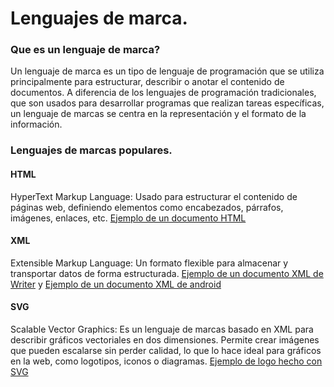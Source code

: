 # Lenguajes de marca. 

### Que es un lenguaje de marca?
Un lenguaje de marca es un tipo de lenguaje de programación que se utiliza principalmente para estructurar, describir o anotar el contenido de documentos. A diferencia de los lenguajes de programación tradicionales, que son usados para desarrollar programas que realizan tareas específicas, un lenguaje de marcas se centra en la representación y el formato de la información.

### Lenguajes de marcas populares.

#### HTML
HyperText Markup Language: Usado para estructurar el contenido de páginas web, definiendo elementos como encabezados, párrafos, imágenes, enlaces, etc. [Ejemplo de un documento HTML](recursos/html)

#### XML
  Extensible Markup Language: Un formato flexible para almacenar y transportar datos de forma estructurada. [Ejemplo de un documento XML de Writer](recursos/writer) y [Ejemplo de un documento XML de android](recursos/android_manifest)


#### SVG
 Scalable Vector Graphics: Es un lenguaje de marcas basado en XML para describir gráficos vectoriales en dos dimensiones. Permite crear imágenes que pueden escalarse sin perder calidad, lo que lo hace ideal para gráficos en la web, como logotipos, iconos o diagramas. [Ejemplo de logo hecho con SVG](recursos/logo)